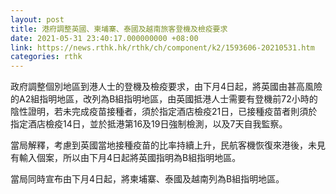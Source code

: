 ```yaml
---
layout: post
title: 港府調整英國、柬埔寨、泰國及越南旅客登機及檢疫要求
date: 2021-05-31 23:40:17.000000000 +08:00
link: https://news.rthk.hk/rthk/ch/component/k2/1593606-20210531.htm
categories: rthk
---
```


政府調整個別地區到港人士的登機及檢疫要求，由下月4日起，將英國由甚高風險的A2組指明地區，改列為B組指明地區，由英國抵港人士需要有登機前72小時的陰性證明，若未完成疫苗接種者，須於指定酒店檢疫21日，已接種疫苗者則須於指定酒店檢疫14日，並於抵港第16及19日強制檢測，以及7天自我監察。

當局解釋，考慮到英國當地接種疫苗的比率持續上升，民航客機恢復來港後，未見有輸入個案，所以由下月4日起將英國指明為B組指明地區。

當局同時宣布由下月4日起，將柬埔寨、泰國及越南列為B組指明地區。　　
